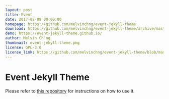 ```yaml
---
layout: post
title: Event
date: 2017-08-09 00:00:00
homepage: https://github.com/melvinchng/event-jekyll-theme
download: https://github.com/melvinchng/event-jekyll-theme/archive/master.zip
demo: https://event-jekyll-theme.github.io/
author: Melvin Ch'ng
thumbnail: event-jekyll-theme.png
license: GPL-3.0
license_link: https://github.com/melvinchng/event-jekyll-theme/blob/master/LICENSE
---
```


# Event Jekyll Theme
Please refer to [this repository](https://github.com/melvinchng/event-jekyll-theme) for instructions on how to use it.